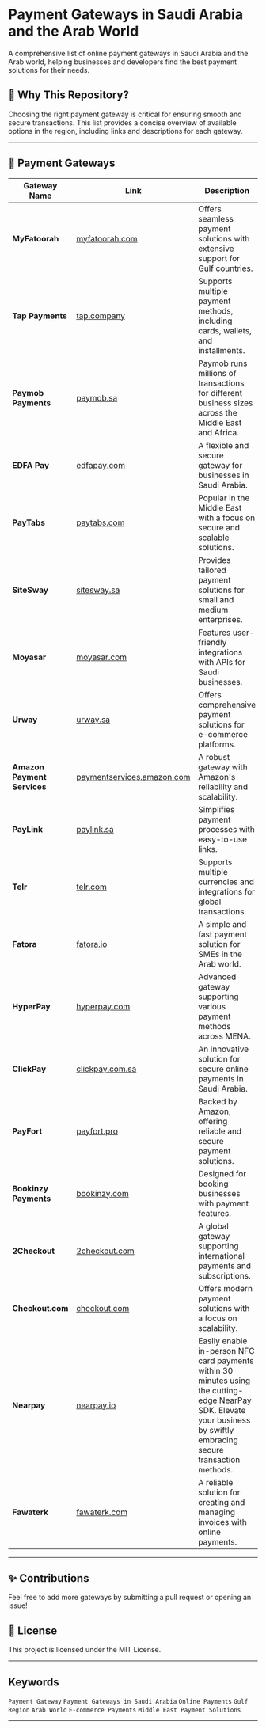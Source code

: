 # Payment Gateways in Saudi Arabia and the Arab World  
A comprehensive list of online payment gateways in Saudi Arabia and the Arab world, helping businesses and developers find the best payment solutions for their needs.    

## 🌟 Why This Repository?  
Choosing the right payment gateway is critical for ensuring smooth and secure transactions. This list provides a concise overview of available options in the region, including links and descriptions for each gateway.  

---

## 🚀 Payment Gateways  

| Gateway Name       | Link                                           | Description                                                                 |
|---------------------|------------------------------------------------|-----------------------------------------------------------------------------|
| **MyFatoorah**      | [myfatoorah.com](https://www.myfatoorah.com/)  | Offers seamless payment solutions with extensive support for Gulf countries. |
| **Tap Payments**    | [tap.company](https://www.tap.company/ar-sa/products/payment-methods) | Supports multiple payment methods, including cards, wallets, and installments. |
| **Paymob Payments**    | [paymob.sa](https://paymob.sa/) |Paymob runs millions of transactions for different business sizes across the Middle East and Africa. |
| **EDFA Pay**        | [edfapay.com](https://edfapay.com/home-ar/#form) | A flexible and secure gateway for businesses in Saudi Arabia.               |
| **PayTabs**         | [paytabs.com](https://site.paytabs.com/en/payment-methods/) | Popular in the Middle East with a focus on secure and scalable solutions.   |
| **SiteSway**        | [sitesway.sa](https://sitesway.sa/)            | Provides tailored payment solutions for small and medium enterprises.       |
| **Moyasar**         | [moyasar.com](https://moyasar.com/ar/)         | Features user-friendly integrations with APIs for Saudi businesses.         |
| **Urway**           | [urway.sa](https://www.urway.sa/home)          | Offers comprehensive payment solutions for e-commerce platforms.            |
| **Amazon Payment Services** | [paymentservices.amazon.com](https://paymentservices.amazon.com/?language=ar-AE) | A robust gateway with Amazon's reliability and scalability.                |
| **PayLink**         | [paylink.sa](https://paylink.sa/)              | Simplifies payment processes with easy-to-use links.                        |
| **Telr**            | [telr.com](https://telr.com/ar-sa)            | Supports multiple currencies and integrations for global transactions.      |
| **Fatora**          | [fatora.io](https://fatora.io/ar/online-payment-gateway/) | A simple and fast payment solution for SMEs in the Arab world.              |
| **HyperPay**        | [hyperpay.com](https://www.hyperpay.com/ar/)   | Advanced gateway supporting various payment methods across MENA.            |
| **ClickPay**        | [clickpay.com.sa](https://clickpay.com.sa/wps/portal/clickpaynew) | An innovative solution for secure online payments in Saudi Arabia.          |
| **PayFort**         | [payfort.pro](https://payfort.pro/en/)         | Backed by Amazon, offering reliable and secure payment solutions.           |
| **Bookinzy Payments** | [bookinzy.com](https://bookinzy.com/ar/online-payments-ar/) | Designed for booking businesses with payment features.                      |
| **2Checkout**       | [2checkout.com](https://www.2checkout.com/)    | A global gateway supporting international payments and subscriptions.       |
| **Checkout.com**    | [checkout.com](https://www.checkout.com/ar-ae/payment-methods) | Offers modern payment solutions with a focus on scalability.                |
| **Nearpay**         | [nearpay.io](https://nearpay.io/)              | Easily enable in-person NFC card payments within 30 minutes using the cutting-edge NearPay SDK. Elevate your business by swiftly embracing secure transaction methods.            |
| **Fawaterk**        | [fawaterk.com](https://fawaterk.com/arabic/)   | A reliable solution for creating and managing invoices with online payments. |

---

## ✨ Contributions  
Feel free to add more gateways by submitting a pull request or opening an issue! 



## 📄 License  
This project is licensed under the MIT License.  

---

## Keywords  
`Payment Gateway` `Payment Gateways in Saudi Arabia` `Online Payments` `Gulf Region` `Arab World` `E-commerce Payments` `Middle East Payment Solutions`  

---

